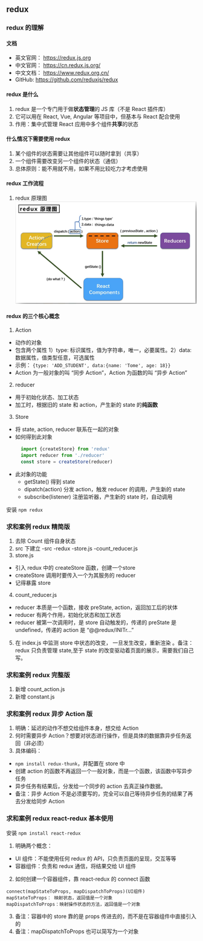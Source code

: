 #


## redux

### redux 的理解
#### 文档
- 英文官网： https://redux.js.org
- 中文官网： https://cn.redux.js.org/
- 中文文档： https://www.redux.org.cn/
- GitHub: https://github.com/reduxjs/redux

#### redux 是什么
1. redux 是一个专门用于做**状态管理**的 JS 库（不是 React 插件库）
2. 它可以用在 React, Vue, Angular 等项目中，但基本与 React 配合使用
3. 作用：集中式管理 React 应用中多个组件**共享**的状态

#### 什么情况下需要使用 redux
1. 某个组件的状态需要让其他组件可以随时拿到（共享）
2. 一个组件需要改变另一个组件的状态（通信）
3. 总体原则：能不用就不用，如果不用比较吃力才考虑使用

#### redux 工作流程
1. redux 原理图
![redux原理图](redux.png)

#### redux 的三个核心概念
1. Action
  - 动作的对象
  - 包含两个属性 1）type: 标识属性，值为字符串，唯一，必要属性。2）data: 数据属性，值类型任意，可选属性
  - 示例： `{type: 'ADD_STUDENT', data:{name: 'Tome', age: 18}}`
  - Action 为一般对象的叫 “同步 Action”，Action 为函数的叫 “异步 Action”
2. reducer
  - 用于初始化状态、加工状态
  - 加工时，根据旧的 state 和 action，产生新的 state 的**纯函数**
3. Store
  - 将 state, action, reducer 联系在一起的对象
  - 如何得到此对象
    ```javascript
      import {createStore} from 'redux'
      import reducer from './reducer'
      const store = createStore(reducer)
    ```
  - 此对象的功能
    - getState() 得到 state
    - dipatch(action) 分发 action，触发 reducer 的调用，产生新的 state
    - subscribe(listener) 注册监听器，产生新的 state 时，自动调用

安装 `npm redux`

### 求和案例 redux 精简版
1. 去除 Count 组件自身状态
2. src 下建立
    -src
      -redux
        -store.js
        -count_reducer.js
3. store.js
  - 引入 redux 中的 createStore 函数，创建一个store
  - createStore 调用时要传入一个为其服务的 reducer
  - 记得暴露 store
4. count_reducer.js
  - reducer 本质是一个函数，接收 preState, action，返回加工后的状体
  - reducer 有两个作用，初始化状态和加工状态
  - reducer 被第一次调用时，是 store 自动触发的，传递的 preState 是 undefined，传递的 action 是 “@@redux/INITr...”
5. 在 index.js 中监测 store 中状态的改变， 一旦发生改变，重新渲染 <App/>。备注： redux 只负责管理 state,至于 state 的改变驱动着页面的展示，需要我们自己写。

### 求和案例 redux 完整版
1. 新增 count_action.js
2. 新增 constant.js 

### 求和案例 redux 异步 Action 版
1. 明确：延迟的动作不想交给组件本身，想交给 Action
2. 何时需要异步 Action？想要对状态进行操作，但是具体的数据靠异步任务返回（非必须）
3. 具体编码：
  - `npm install redux-thunk`，并配置在 store 中
  - 创建 action 的函数不再返回一个一般对象，而是一个函数，该函数中写异步任务
  - 异步任务有结果后，分发给一个同步的 action 去真正操作数据。
  - 备注：异步 Action 不是必须要写的，完全可以自己等待异步任务的结果了再去分发给同步 Action

### 求和案例 redux react-redux 基本使用
安装 `npm install react-redux`
1. 明确两个概念：
  - UI 组件：不能使用任何 redux 的 API，只负责页面的呈现，交互等等
  - 容器组件：负责和 redux 通信，将结果交给 UI 组件
2. 如何创建一个容器组件，靠 react-redux 的 connect 函数
  ```
  connect(mapStateToProps, mapDispatchToProps)(UI组件)
  mapStateToProps： 映射状态，返回值是一个对象
  mapDispatchToProps：映射操作状态的方法，返回值是一个对象
  ```
3. 备注：容器中的 store 靠的是 props 传进去的，而不是在容器组件中直接引入的
4. 备注：mapDispatchToProps 也可以简写为一个对象





